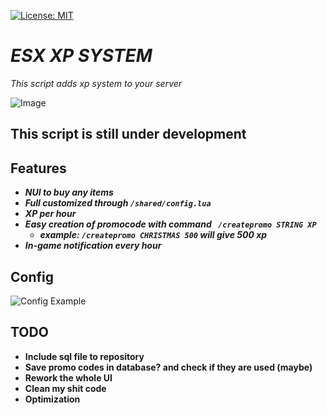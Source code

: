 [![License: MIT](https://img.shields.io/badge/License-MIT-yellow.svg)](https://opensource.org/licenses/MIT) 
# **_ESX XP SYSTEM_**
_This script adds xp system to your server_


![Image](https://imgur.com/EvfPWu3.gif)

## This script is still under development

## Features
* **_NUI to buy any items_**
* **_Full customized through ```/shared/config.lua```_**
* **_XP per hour_** 
* **_Easy creation of promocode with command ``` /createpromo STRING XP```_**
    * **_example: ```/createpromo CHRISTMAS 500``` will give 500 xp_**
* **_In-game notification every hour_**
    
## Config
![Config Example](https://imgur.com/eNjDuKS.png)


## TODO
* **Include sql file to repository**
* **Save promo codes in database? and check if they are used (maybe)**
* **Rework the whole UI**
* **Clean my shit code**
* **Optimization** 

